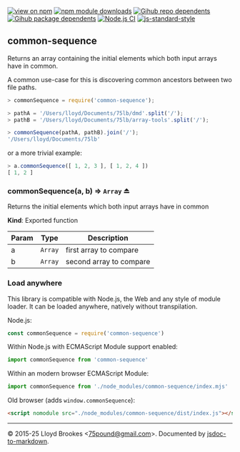 [![view on npm](https://badgen.net/npm/v/common-sequence)](https://www.npmjs.org/package/common-sequence)
[![npm module downloads](https://badgen.net/npm/dt/common-sequence)](https://www.npmjs.org/package/common-sequence)
[![Gihub repo dependents](https://badgen.net/github/dependents-repo/75lb/common-sequence)](https://github.com/75lb/common-sequence/network/dependents?dependent_type=REPOSITORY)
[![Gihub package dependents](https://badgen.net/github/dependents-pkg/75lb/common-sequence)](https://github.com/75lb/common-sequence/network/dependents?dependent_type=PACKAGE)
[![Node.js CI](https://github.com/75lb/common-sequence/actions/workflows/node.js.yml/badge.svg)](https://github.com/75lb/common-sequence/actions/workflows/node.js.yml)
[![js-standard-style](https://img.shields.io/badge/code%20style-standard-brightgreen.svg)](https://github.com/feross/standard)

<a name="module_common-sequence"></a>

## common-sequence
Returns an array containing the initial elements which both input arrays have in common.

A common use-case for this is discovering common ancestors between two file paths.

```js
> commonSequence = require('common-sequence');

> pathA = '/Users/lloyd/Documents/75lb/dmd'.split('/');
> pathB = '/Users/lloyd/Documents/75lb/array-tools'.split('/');

> commonSequence(pathA, pathB).join('/');
'/Users/lloyd/Documents/75lb'
```

or a more trivial example:
```js
> a.commonSequence([ 1, 2, 3 ], [ 1, 2, 4 ])
[ 1, 2 ]
```

<a name="exp_module_common-sequence--commonSequence"></a>

### commonSequence(a, b) ⇒ <code>Array</code> ⏏
Returns the initial elements which both input arrays have in common

**Kind**: Exported function  

| Param | Type | Description |
| --- | --- | --- |
| a | <code>Array</code> | first array to compare |
| b | <code>Array</code> | second array to compare |


### Load anywhere

This library is compatible with Node.js, the Web and any style of module loader. It can be loaded anywhere, natively without transpilation.

Node.js:

```js
const commonSequence = require('common-sequence')
```

Within Node.js with ECMAScript Module support enabled:

```js
import commonSequence from 'common-sequence'
```

Within an modern browser ECMAScript Module:

```js
import commonSequence from './node_modules/common-sequence/index.mjs'
```

Old browser (adds `window.commonSequence`):

```html
<script nomodule src="./node_modules/common-sequence/dist/index.js"></script>
```

* * *

&copy; 2015-25 Lloyd Brookes \<75pound@gmail.com\>. Documented by [jsdoc-to-markdown](https://github.com/jsdoc2md/jsdoc-to-markdown).
